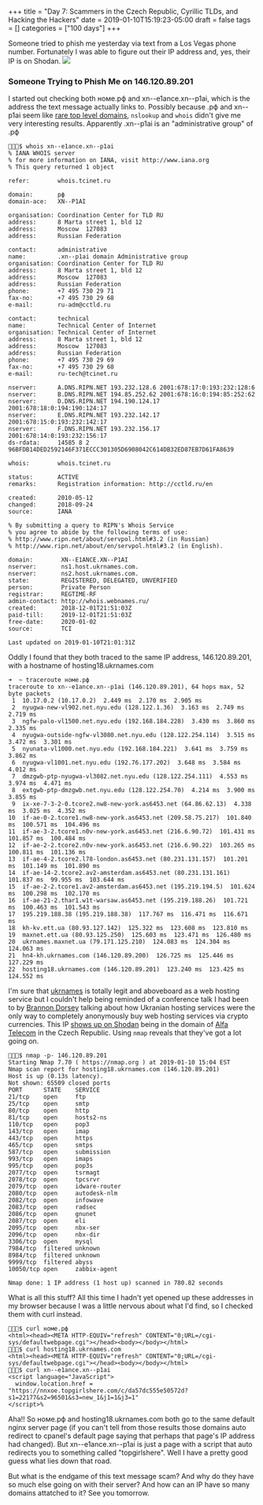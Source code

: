 +++
title = "Day 7: Scammers in the Czech Republic, Cyrillic TLDs, and Hacking the Hackers"
date = 2019-01-10T15:19:23-05:00
draft = false
tags = []
categories = ["100 days"]
+++

Someone tried to phish me yesterday via text from a Los Vegas phone number. Fortunately I was able to figure out their IP address and, yes, their IP is on Shodan.
![](/images/100Days/Day7/Phisher.png)
### Someone Trying to Phish Me on 146.120.89.201

I started out checking both номе.рф and xn--e1ance.xn--p1ai, which is the address the text message actually links to. Possibly because .рф and xn--p1ai seem like [rare top level domains](https://cctld.ru/en/), `nslookup` and `whois` didn't give me very interesting results. Apparently .xn--p1ai is an "administrative group" of .рф

```
👻🌵✨$ whois xn--e1ance.xn--p1ai
% IANA WHOIS server
% for more information on IANA, visit http://www.iana.org
% This query returned 1 object

refer:        whois.tcinet.ru

domain:       рф
domain-ace:   XN--P1AI

organisation: Coordination Center for TLD RU
address:      8 Marta street 1, bld 12
address:      Moscow  127083
address:      Russian Federation

contact:      administrative
name:         .xn--p1ai domain Administrative group
organisation: Coordination Center for TLD RU
address:      8 Marta street 1, bld 12
address:      Moscow  127083
address:      Russian Federation
phone:        +7 495 730 29 71
fax-no:       +7 495 730 29 68
e-mail:       ru-adm@cctld.ru

contact:      technical
name:         Technical Center of Internet
organisation: Technical Center of Internet
address:      8 Marta street 1, bld 12
address:      Moscow  127083
address:      Russian Federation
phone:        +7 495 730 29 69
fax-no:       +7 495 730 29 68
e-mail:       ru-tech@tcinet.ru

nserver:      A.DNS.RIPN.NET 193.232.128.6 2001:678:17:0:193:232:128:6
nserver:      B.DNS.RIPN.NET 194.85.252.62 2001:678:16:0:194:85:252:62
nserver:      D.DNS.RIPN.NET 194.190.124.17 2001:678:18:0:194:190:124:17
nserver:      E.DNS.RIPN.NET 193.232.142.17 2001:678:15:0:193:232:142:17
nserver:      F.DNS.RIPN.NET 193.232.156.17 2001:678:14:0:193:232:156:17
ds-rdata:     14585 8 2 96BFDB14DED2592146F371ECCC301305D6908042C614DB32ED87EB7D61FA8639

whois:        whois.tcinet.ru

status:       ACTIVE
remarks:      Registration information: http://cctld.ru/en

created:      2010-05-12
changed:      2018-09-24
source:       IANA

% By submitting a query to RIPN's Whois Service
% you agree to abide by the following terms of use:
% http://www.ripn.net/about/servpol.html#3.2 (in Russian)
% http://www.ripn.net/about/en/servpol.html#3.2 (in English).

domain:        XN--E1ANCE.XN--P1AI
nserver:       ns1.host.ukrnames.com.
nserver:       ns2.host.ukrnames.com.
state:         REGISTERED, DELEGATED, UNVERIFIED
person:        Private Person
registrar:     REGTIME-RF
admin-contact: http://whois.webnames.ru/
created:       2018-12-01T21:51:03Z
paid-till:     2019-12-01T21:51:03Z
free-date:     2020-01-02
source:        TCI

Last updated on 2019-01-10T21:01:31Z

```
Oddly I found that they both traced to the same IP address, 146.120.89.201, with a hostname of hosting18.ukrnames.com

```
➜  ~ traceroute номе.рф
traceroute to xn--e1ance.xn--p1ai (146.120.89.201), 64 hops max, 52 byte packets
 1  10.17.0.2 (10.17.0.2)  2.449 ms  2.170 ms  2.905 ms
 2  nyugwa-new-vl902.net.nyu.edu (128.122.1.36)  3.163 ms  2.749 ms  2.719 ms
 3  ngfw-palo-vl1500.net.nyu.edu (192.168.184.228)  3.430 ms  3.860 ms  2.335 ms
 4  nyugwa-outside-ngfw-vl3080.net.nyu.edu (128.122.254.114)  3.515 ms  3.472 ms  3.301 ms
 5  nyunata-vl1000.net.nyu.edu (192.168.184.221)  3.641 ms  3.759 ms  3.862 ms
 6  nyugwa-vl1001.net.nyu.edu (192.76.177.202)  3.648 ms  3.584 ms  4.012 ms
 7  dmzgwb-ptp-nyugwa-vl3082.net.nyu.edu (128.122.254.111)  4.553 ms  3.974 ms  4.471 ms
 8  extgwb-ptp-dmzgwb.net.nyu.edu (128.122.254.70)  4.214 ms  3.900 ms  3.855 ms
 9  ix-xe-7-3-2-0.tcore2.nw8-new-york.as6453.net (64.86.62.13)  4.338 ms  3.025 ms  4.352 ms
10  if-ae-0-2.tcore1.nw8-new-york.as6453.net (209.58.75.217)  101.840 ms  100.571 ms  104.496 ms
11  if-ae-3-2.tcore1.n0v-new-york.as6453.net (216.6.90.72)  101.431 ms  101.857 ms  100.484 ms
12  if-ae-2-2.tcore2.n0v-new-york.as6453.net (216.6.90.22)  103.265 ms  100.811 ms  101.136 ms
13  if-ae-4-2.tcore2.l78-london.as6453.net (80.231.131.157)  101.201 ms  101.149 ms  101.890 ms
14  if-ae-14-2.tcore2.av2-amsterdam.as6453.net (80.231.131.161)  101.837 ms  99.955 ms  103.644 ms
15  if-ae-2-2.tcore1.av2-amsterdam.as6453.net (195.219.194.5)  101.624 ms  100.298 ms  102.170 ms
16  if-ae-21-2.thar1.w1t-warsaw.as6453.net (195.219.188.26)  101.721 ms  100.463 ms  101.543 ms
17  195.219.188.38 (195.219.188.38)  117.767 ms  116.471 ms  116.671 ms
18  kh-kv.ett.ua (80.93.127.142)  125.322 ms  123.608 ms  123.810 ms
19  maxnet.ett.ua (80.93.125.250)  125.603 ms  123.471 ms  126.480 ms
20  ukrnames.maxnet.ua (79.171.125.210)  124.083 ms  124.304 ms  124.063 ms
21  hn4-kh.ukrnames.com (146.120.89.200)  126.725 ms  125.446 ms  127.229 ms
22  hosting18.ukrnames.com (146.120.89.201)  123.240 ms  123.425 ms  124.552 ms
```
I'm sure that [ukrnames](https://www.ukrnames.com/) is totally legit and aboveboard as a web hosting service but I couldn't help being reminded of a conference talk I had been to by [Brannon Dorsey](https://radicalnetworks.org/archives/2017/participants/brannon-dorsey/) talking about how Ukranian hosting services were the only way to completely anonymously buy web hosting services via crypto currencies. This IP [shows up on Shodan](https://www.shodan.io/host/146.120.89.201) being in the domain of [Alfa Telecom](http://alfatelecom.cz/) in the Czech Republic. Using `nmap` reveals that they've got a lot going on.

```
👻🌵✨$ nmap -p- 146.120.89.201
Starting Nmap 7.70 ( https://nmap.org ) at 2019-01-10 15:04 EST
Nmap scan report for hosting18.ukrnames.com (146.120.89.201)
Host is up (0.13s latency).
Not shown: 65509 closed ports
PORT      STATE    SERVICE
21/tcp    open     ftp
25/tcp    open     smtp
80/tcp    open     http
81/tcp    open     hosts2-ns
110/tcp   open     pop3
143/tcp   open     imap
443/tcp   open     https
465/tcp   open     smtps
587/tcp   open     submission
993/tcp   open     imaps
995/tcp   open     pop3s
2077/tcp  open     tsrmagt
2078/tcp  open     tpcsrvr
2079/tcp  open     idware-router
2080/tcp  open     autodesk-nlm
2082/tcp  open     infowave
2083/tcp  open     radsec
2086/tcp  open     gnunet
2087/tcp  open     eli
2095/tcp  open     nbx-ser
2096/tcp  open     nbx-dir
3306/tcp  open     mysql
7984/tcp  filtered unknown
8984/tcp  filtered unknown
9999/tcp  filtered abyss
10050/tcp open     zabbix-agent

Nmap done: 1 IP address (1 host up) scanned in 780.82 seconds
```
What is all this stuff? All this time I hadn't yet opened up these addresses in my browser because I was a little nervous about what I'd find, so I checked them with curl instead.

```
👻🌵✨$ curl номе.рф
<html><head><META HTTP-EQUIV="refresh" CONTENT="0;URL=/cgi-sys/defaultwebpage.cgi"></head><body></body></html>
👻🌵✨$ curl hosting18.ukrnames.com
<html><head><META HTTP-EQUIV="refresh" CONTENT="0;URL=/cgi-sys/defaultwebpage.cgi"></head><body></body></html>
👻🌵✨$ curl xn--e1ance.xn--p1ai
<script language="JavaScript">
  window.location.href = "https://nnxoe.topgirlshere.com/c/da57dc555e50572d?s1=22177&s2=96501&s3=new_1&j1=1&j3=1"
</script>%                                                                    
```
Aha!! So номе.рф and hosting18.ukrnames.com both go to the same default nginx server page (if you can't tell from those results those domains auto redirect to cpanel's default page saying that perhaps that page's IP address had changed). But xn--e1ance.xn--p1ai is just a page with a script that auto redirects you to something called "topgirlshere". Well I have a pretty good guess what lies down that road.

But what is the endgame of this text message scam? And why do they have so much else going on with their server? And how can an IP have so many domains attatched to it? See you tomorrow.
